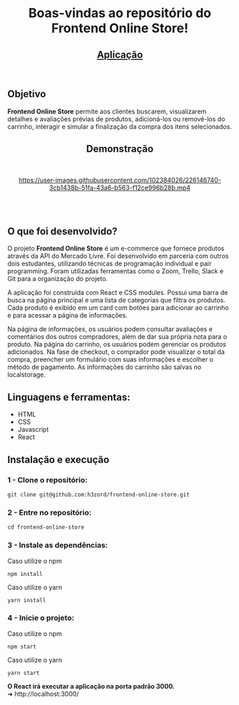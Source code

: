 <h1 align="center">Boas-vindas ao repositório do Frontend Online Store!</h1>

<h2 align="center">
  <a href="https://h3zord.github.io/frontend-online-store" target="_blank">
    Aplicação
  </a>
</h2>
<br/>

## Objetivo

<strong>Frontend Online Store</strong> permite aos clientes buscarem, visualizarem detalhes e avaliações prévias de produtos, adicioná-los ou removê-los do carrinho, interagir e simular a finalização da compra dos itens selecionados.

<h2 align="center">Demonstração</h2>
<br/>

<div align="center">

https://user-images.githubusercontent.com/102384026/226146740-3cb1438b-51fa-43a6-b563-f12ce996b28b.mp4

</div>

<br/>
<br/>

## O que foi desenvolvido?

O projeto <strong>Frontend Online Store</strong> é um e-commerce que fornece produtos através da API do Mercado Livre. Foi desenvolvido em parceria com outros dois estudantes, utilizando técnicas de programação individual e pair programming. Foram utilizadas ferramentas como o Zoom, Trello, Slack e Git para a organização do projeto.

A aplicação foi construída com React e CSS modules. Possui uma barra de busca na página principal e uma lista de categorias que filtra os produtos. Cada produto é exibido em um card com botões para adicionar ao carrinho e para acessar a página de informações.

Na página de informações, os usuários podem consultar avaliações e comentários dos outros compradores, além de dar sua própria nota para o produto. Na página do carrinho, os usuários podem gerenciar os produtos adicionados. Na fase de checkout, o comprador pode visualizar o total da compra, preencher um formulário com suas informações e escolher o método de pagamento. As informações do carrinho são salvas no localstorage.

## Linguagens e ferramentas:
- HTML
- CSS
- Javascript
- React

## Instalação e execução

### 1 - Clone o repositório:
```
git clone git@github.com:h3zord/frontend-online-store.git
```

### 2 - Entre no repositório:
```
cd frontend-online-store
```

### 3 - Instale as dependências:
Caso utilize o npm
```
npm install
```
Caso utilize o yarn
```
yarn install
```

### 4 - Inicie o projeto:
Caso utilize o npm
```
npm start
```
Caso utilize o yarn
```
yarn start
```

<strong>O React irá executar a aplicação na porta padrão 3000.</strong>
<br/>
➜ http://localhost:3000/